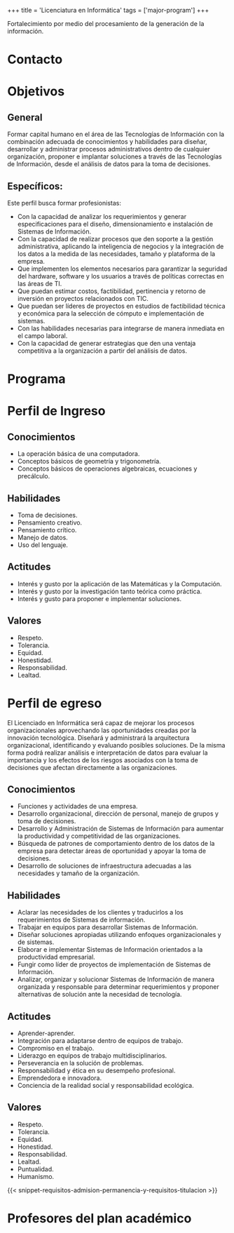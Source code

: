 +++
title = 'Licenciatura en Informática'
tags = ['major-program']
+++

Fortalecimiento por medio del procesamiento de la generación de la información.

<!--more-->

# Contacto

# Objetivos

## General

Formar capital humano en el área de las Tecnologías de Información con la combinación adecuada de conocimientos y habilidades para diseñar, desarrollar y administrar procesos administrativos dentro de cualquier organización, proponer e implantar soluciones a través de las Tecnologías de Información, desde el análisis de datos para la toma de decisiones.

## Específicos:

Este perfil busca formar profesionistas:

- Con la capacidad de analizar los requerimientos y generar especificaciones para el diseño, dimensionamiento e instalación de Sistemas de Información.
- Con la capacidad de realizar procesos que den soporte a la gestión administrativa, aplicando la inteligencia de negocios y la integración de los datos a la medida de las necesidades, tamaño y plataforma de la empresa.
- Que implementen los elementos necesarios para garantizar la seguridad del hardware, software y los usuarios a través de políticas correctas en las áreas de TI.
- Que puedan estimar costos, factibilidad, pertinencia y retorno de inversión en proyectos relacionados con TIC.
- Que puedan ser líderes de proyectos en estudios de factibilidad técnica y económica para la selección de cómputo e implementación de sistemas.
- Con las habilidades necesarias para integrarse de manera inmediata en el campo laboral.
- Con la capacidad de generar estrategias que den una ventaja competitiva a la organización a partir del análisis de datos.

# Programa

# Perfil de Ingreso

## Conocimientos

- La operación básica de una computadora.
- Conceptos básicos de geometría y trigonometría.
- Conceptos básicos de operaciones algebraicas, ecuaciones y precálculo.

## Habilidades

- Toma de decisiones.
- Pensamiento creativo.
- Pensamiento crítico.
- Manejo de datos.
- Uso del lenguaje.

## Actitudes

- Interés y gusto por la aplicación de las Matemáticas y la Computación.
- Interés y gusto por la investigación tanto teórica como práctica.
- Interés y gusto para proponer e implementar soluciones.

## Valores

- Respeto.
- Tolerancia.
- Equidad.
- Honestidad.
- Responsabilidad.
- Lealtad.

# Perfil de egreso

El Licenciado en Informática será capaz de mejorar los procesos organizacionales aprovechando las oportunidades creadas por la innovación tecnológica. Diseñará y administrará la arquitectura organizacional, identificando y evaluando posibles soluciones. De la misma forma podrá realizar análisis e interpretación de datos para evaluar la importancia y los efectos de los riesgos asociados con la toma de decisiones que afectan directamente a las organizaciones.

## Conocimientos

- Funciones y actividades de una empresa.
- Desarrollo organizacional, dirección de personal, manejo de grupos y toma de decisiones.
- Desarrollo y Administración de Sistemas de Información para aumentar la productividad y competitividad de las organizaciones.
- Búsqueda de patrones de comportamiento dentro de los datos de la empresa para detectar áreas de oportunidad y apoyar la toma de decisiones.
- Desarrollo de soluciones de infraestructura adecuadas a las necesidades y tamaño de la organización.
 
## Habilidades

- Aclarar las necesidades de los clientes y traducirlos a los requerimientos de Sistemas de información.
- Trabajar en equipos para desarrollar Sistemas de Información.
- Diseñar soluciones apropiadas utilizando enfoques organizacionales y de sistemas.
- Elaborar e implementar Sistemas de Información orientados a la productividad empresarial.
- Fungir como líder de proyectos de implementación de Sistemas de Información.
- Analizar, organizar y solucionar Sistemas de Información de manera organizada y responsable para determinar requerimientos y proponer alternativas de solución ante la necesidad de tecnología.
 
## Actitudes

- Aprender-aprender.
- Integración para adaptarse dentro de equipos de trabajo.
- Compromiso en el trabajo.
- Liderazgo en equipos de trabajo multidisciplinarios.
- Perseverancia en la solución de problemas.
- Responsabilidad y ética en su desempeño profesional.
- Emprendedora e innovadora.
- Conciencia de la realidad social y responsabilidad ecológica.
 
## Valores

- Respeto.
- Tolerancia.
- Equidad.
- Honestidad.
- Responsabilidad.
- Lealtad.
- Puntualidad.
- Humanismo.

{{< snippet-requisitos-admision-permanencia-y-requisitos-titulacion >}}

# Profesores del plan académico
